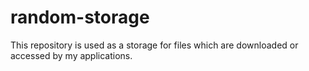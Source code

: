# random-storage
This repository is used as a storage for files which are downloaded or accessed by my applications.
